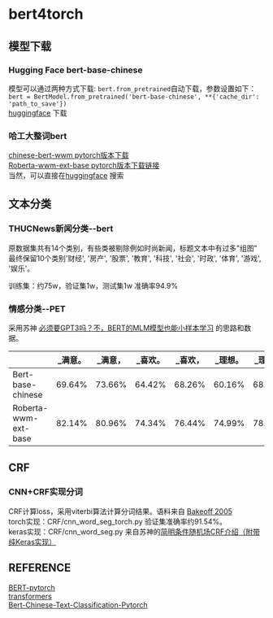 # bert4torch

## 模型下载
### Hugging Face bert-base-chinese
模型可以通过两种方式下载:
`bert.from_pretrained`自动下载，参数设置如下：  
`bert = BertModel.from_pretrained('bert-base-chinese', **{'cache_dir': 'path_to_save'})`  
[huggingface](https://huggingface.co/bert-base-chinese/tree/main) 下载


### 哈工大整词bert
[chinese-bert-wwm pytorch版本下载](https://huggingface.co/hfl/chinese-bert-wwm-ext/tree/main)  
[Roberta-wwm-ext-base pytorch版本下载链接](https://huggingface.co/hfl/chinese-roberta-wwm-ext/tree/main)  
当然，可以直接在[huggingface](https://huggingface.co/) 搜索

## 文本分类
### THUCNews新闻分类--bert

原数据集共有14个类别，有些类被剔除例如时尚新闻，标题文本中有过多"组图"  
最终保留10个类别'财经', '房产', '股票', '教育', '科技', '社会', '时政', '体育', '游戏', '娱乐'。  

训练集：约75w，验证集1w，测试集1w 准确率94.9%

### 情感分类--PET
采用苏神 [必须要GPT3吗？不，BERT的MLM模型也能小样本学习](https://spaces.ac.cn/archives/7764/comment-page-1#comments) 的思路和数据。  

|     | _满意。 | _满意，| _喜欢。| _喜欢，| _理想。| _理想，|
|-----| ----- | ----- | ----- | ----- | ----- | ----- | 
|Bert-base-chinese| 69.64% | 73.66% |64.42% | 68.26% | 60.16% | 68.81% |
|Roberta-wwm-ext-base| 82.14% | 80.96% |74.34% | 76.44% | 74.99% | 78.98% |

## CRF
### CNN+CRF实现分词
CRF计算loss，采用viterbi算法计算分词结果。语料来自 [Bakeoff 2005](http://sighan.cs.uchicago.edu/bakeoff2005/) \
torch实现：CRF/cnn_word_seg_torch.py 验证集准确率约91.54%。\
keras实现：CRF/cnn_word_seg.py 来自苏神的[简明条件随机场CRF介绍（附带纯Keras实现）](https://spaces.ac.cn/archives/5542)


## REFERENCE

[BERT-pytorch](https://github.com/codertimo/BERT-pytorch)  
[transformers](https://github.com/huggingface/transformers)  
[Bert-Chinese-Text-Classification-Pytorch](https://github.com/649453932/Bert-Chinese-Text-Classification-Pytorch)
